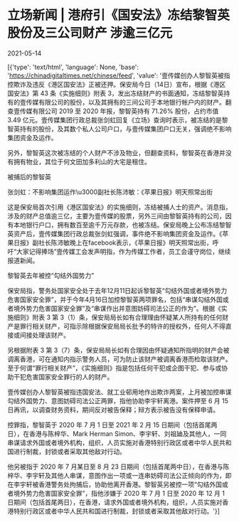 # 立场新闻 | 港府引《国安法》冻结黎智英股份及三公司财产 涉逾三亿元

2021-05-14

[{'type': 'text/html', 'language': None, 'base': 'https://chinadigitaltimes.net/chinese/feed', 'value': '壹传媒创办人黎智英被指控欺诈及违反《港区国安法》正被还押。保安局今日（14日）宣布，根据《港区国安法》第 43 条《实施细则》附表 3，发出冻结财产的书面通知，冻结黎智英持有的壹传媒有限公司的股份，以及其拥有的三间公司于本地银行帐户内的财产。翻查壹传媒有限公司 2019 至 2020 年报，黎智英持有 71.26% 股份，占约市值 3.49 亿元。壹传媒集团行政总裁张剑虹回复《立场》查询时表示，被冻结的是黎智英持有的股份，及其数个私人公司户口，与壹传媒集团户口无关，强调绝不影响集团资金及运作。

另外，黎智英这次被冻结的个人财产不涉及物业，但翻查资料，黎智英在香港并没有拥有物业，其位于何文田加多利山的大宅是租住。

被捕后的黎智英

张剑虹：不影响集团运作\u3000副社长陈沛敏：《苹果日报》明天照常出街

这是保安局首次引用《港区国安法》的实施细则，冻结被捕人士的资产。消息指，涉及的财产总值逾三亿，主要为壹传媒的股票，另外三间由黎智英持有的公司，因有本地银行户口，拥有数百至逾千万元存款，也被冻结。保安局晚上公布冻结黎智英资产后，壹传媒集团行政总裁张剑虹强调，事件绝不影响集团资金及运作。《苹果日报》副社长陈沛敏晚上在facebook表示，《苹果日报》明天照常出街，呼吁“大家记得捧场”壹传媒工会发声明指，作为传媒工作者，员工会谨守岗位，继续报道新闻。

黎智英去年被控“勾结外国势力”

保安局指，警务处国家安全处于去年12月11日起诉黎智英“勾结外国或者境外势力危害国家安全罪”，并于今年4月16日加控黎智英两项罪名，包括“串谋勾结外国或者境外势力危害国家安全罪”及“串谋作出并意图妨碍司法公正的作为”。根据《实施细则》附表 3 第 3（1）条，保安局局长如有合理理由怀疑某人所持有的任何财产是罪行相关财产，可指示除根据保安局局长批予的特许的授权外，任何人不得直接或间接处理该财产。

另根据附表 3 第 3（7）条，保安局局长如有合理因由怀疑通知所指明的财产会被调离香港，可在通知内指示警务人员，可为防止该财产被调离香港而检取该财产。至于何谓“罪行相关财产”，《实施细则》指是包括任何干犯或企图干犯、参与或协助干犯危害国家安全罪行的人的财产。

壹传媒创办人黎智英被指违国安法、就工业邨用地作出欺诈两案，上月被加控串谋勾结外国势力、意图妨碍司法公正两罪，指他协助李宇轩离港。案件押至 6 月 15 日再讯，以调查财务资料，期间反对被告保释；辩方表示被告没有保释申请。

控罪指，黎智英于 2020 年 7 月 1 日至 2021 年 2 月 15 日期间（包括首尾两日），在香港与陈梓华、Mark Herman Simon、李宇轩、刘祖廸及其他人，一同串谋请求外国或者境外机构，组织，人员实施对香港特别行政区或者中华人民共和国进行制裁，封锁或者采取其他敌对行动。

他另被指于 2020 年 7 月某日至 8 月 23 日期间（包括首尾两中日），在香港与陈梓华、李宇轩及其他人串谋，意图作出一项或一连串妨碍司法公正倾向的作为，即在李宇轩被香港警务处拘捕后，协助他离开香港。黎智英另被控一项“勾结外国或者境外势力危害国家安全罪”，指他涉嫌于 2020 年 7 月 1 日至 2020 年 12 月 1 日期间（包括首尾两日），在香港，请求外国或者境外机构，组织，人员实施对香港特别行政区或者中华人民共和国进行制裁，封锁或者采取其他敌对行动。'}]